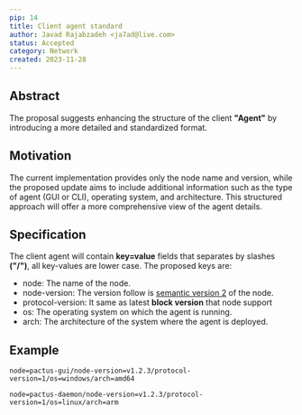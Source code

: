 ```yaml
---
pip: 14
title: Client agent standard
author: Javad Rajabzadeh <ja7ad@live.com>
status: Accepted
category: Network
created: 2023-11-28
---
```


## Abstract

The proposal suggests enhancing the structure of the client **"Agent"** by introducing a more detailed and standardized format.

## Motivation

The current implementation provides only the node name and version, while the proposed update aims to include additional information such as
the type of agent (GUI or CLI), operating system, and architecture. This structured approach will offer a more comprehensive view of the agent details.

## Specification

The client agent will contain **key=value** fields that separates by slashes **("/")**, all key-values are lower case. The proposed keys are:

- node: The name of the node.
- node-version: The version follow is [semantic version 2](https://semver.org/spec/v2.0.0.html) of the node.
- protocol-version: It same as latest **block version** that node support
- os: The operating system on which the agent is running.
- arch: The architecture of the system where the agent is deployed.

## Example

```text
node=pactus-gui/node-version=v1.2.3/protocol-version=1/os=windows/arch=amd64

node=pactus-daemon/node-version=v1.2.3/protocol-version=1/os=linux/arch=arm
```
